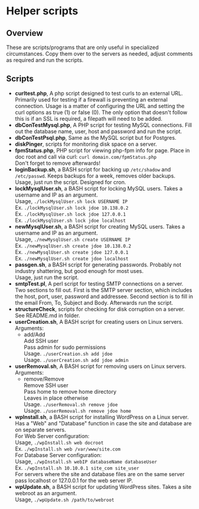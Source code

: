 # Helper scripts

## Overview
These are scripts/programs that are only useful in specialized circumstances.
Copy them over to the servers as needed, adjust comments as required and run the scripts. <br>

## Scripts
* **curltest.php**, A php script designed to test curls to an external URL.
  Primarily used for testing if a firewall is preventing an external connection.
  Usage is a matter of configuring the URL and setting the curl options as true (1) or false (0).
  The only option that doesn't follow this is if an SSL is required, a filepath will need to be added. <br>
* **dbConTestMysql.php**, A PHP script for testing MySQL connections. Fill out the
  database name, user, host and password and run the script. <br>
* **dbConTestPsql.php**, Same as the MySQL script but for Postgres. <br>
* **diskPinger**, scripts for monitoring disk space on a server.
* **fpmStatus.php**, PHP script for viewing php-fpm info for page. Place in doc root and call via curl: `curl domain.com/fpmStatus.php` <br>
  Don't forget to remove afterwards! <br>
* **loginBackup.sh**, a BASH script for backing up `/etc/shadow` and `/etc/passwd`. Keeps backups for a week, removes older backups. <br>
  Usage, just run the script. Designed for cron. <br>
* **lockMysqlUser.sh**, a BASH script for locking MySQL users. Takes a username and IP as an argument. <br>
  Usage, `./lockMysqlUser.sh lock USERNAME IP` <br>
  Ex. `./lockMysqlUser.sh lock jdoe 10.138.0.2` <br>
  Ex. `./lockMysqlUser.sh lock jdoe 127.0.0.1` <br>
  Ex. `./lockMysqlUser.sh lock jdoe localhost` <br>
* **newMysqlUser.sh**, a BASH script for creating MySQL users. Takes a username and IP as an argument. <br>
  Usage, `./newMysqlUser.sh create USERNAME IP` <br>
  Ex. `./newMysqlUser.sh create jdoe 10.138.0.2` <br>
  Ex. `./newMysqlUser.sh create jdoe 127.0.0.1` <br>
  Ex. `./newMysqlUser.sh create jdoe localhost` <br>
* **passgen.sh**, a BASH script for generating passwords. Probably not industry shattering, but good enough for most uses.<br>
  Usage, just run the script. <br>
* **smtpTest.pl**, A perl script for testing SMTP connections on a server. Two sections to fill out.
  First is the SMTP server section, which includes the host, port, user, password and addressee.
  Second section is to fill in the email From, To, Subject and Body. Afterwards run the script. <br>
* **structureCheck**, scripts for checking for disk corruption on a server. See README.md in folder.
* **userCreation.sh**, A BASH script for creating users on Linux servers. <br>
  Arguments:
  - add/Add <br>
    Add SSH user <br>
    Pass admin for sudo permissions <br>
    Usage. `./userCreation.sh add jdoe` <br>
    Usage. `./userCreation.sh add jdoe admin` <br>
* **userRemoval.sh**, A BASH script for removing users on Linux servers.  <br>
  Arguments:
  - remove/Remove <br>
    Remove SSH user <br>
    Pass home to remove home directory <br>
    Leaves in place otherwise <br>
    Usage. `./userRemoval.sh remove jdoe` <br>
    Usage. `./userRemoval.sh remove jdoe home` <br>
* **wpInstall.sh**, a BASH script for installing WordPress on a Linux server. Has a "Web" and "Database" function in case
  the site and database are on separate servers. <br>
  For Web Server configuration: <br>
  Usage, `./wpInstall.sh web docroot` <br>
  Ex. `./wpInstall.sh web /var/www/site.com` <br>
  For Database Server configuration: <br>
  Usage, `./wpInstall.sh webIP databaseName databaseUser` <br>
  Ex. `./wpInstall.sh 10.10.0.1 site_com site_user` <br>
  For servers where the site and database files are on the same server pass localhost or 127.0.0.1 for the web server IP. <br>
* **wpUpdate.sh**, a BASH script for updating WordPress sites. Takes a site webroot as an argument. <br>
  Usage, `./wpUpdate.sh /path/to/webroot`<br>

